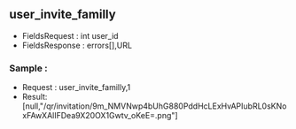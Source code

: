 
## user_invite_familly
- FieldsRequest : int user_id
- FieldsResponse : errors[],URL

### Sample : 
- Request : user_invite_familly,1
- Result: [null,"/qr/invitation/9m_NMVNwp4bUhG880PddHcLExHvAPIubRL0sKNoxFAwXAlIFDea9X20OX1Gwtv_oKeE=.png"]